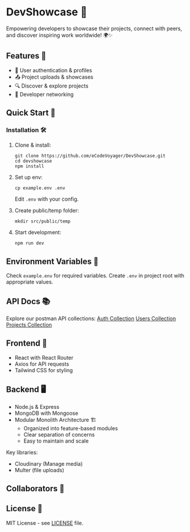 # DevShowcase 🚀

Empowering developers to showcase their projects, connect with peers, and discover inspiring work worldwide! 🌍✨

## Features 🌟

- 🔐 User authentication & profiles
- 📤 Project uploads & showcases
- 🔍 Discover & explore projects
- 🤝 Developer networking

## Quick Start 🏁

### Installation 🛠️

1. Clone & install:
   ```
   git clone https://github.com/eCodeVoyager/DevShowcase.git
   cd devshowcase
   npm install
   ```

2. Set up env:
   ```
   cp example.env .env
   ```
   Edit `.env` with your config.
3. Create public/temp folder:
   ```
   mkdir src/public/temp
   ```
4. Start development:
   ```
   npm run dev
   ```

## Environment Variables 🔐

Check `example.env` for required variables. Create `.env` in project root with appropriate values.

## API Docs 📚

Explore our postman API collections:
[Auth Collection](https://documenter.getpostman.com/view/32008492/2sAXqy2eZV)
[Users Collection](https://documenter.getpostman.com/view/32008492/2sAXqy2edm)
[Projects Collection](https://documenter.getpostman.com/view/32008492/2sAXqy2eZW)

## Frontend 🎨

- React with React Router
- Axios for API requests
- Tailwind CSS for styling

## Backend 🖥️

- Node.js & Express
- MongoDB with Mongoose
- Modular Monolith Architecture 🏗️
  - Organized into feature-based modules
  - Clear separation of concerns
  - Easy to maintain and scale

Key libraries:
- Cloudinary (Manage media)
- Multer (file uploads)

## Collaborators 👥



## License 📄

MIT License - see [LICENSE](LICENSE) file.
